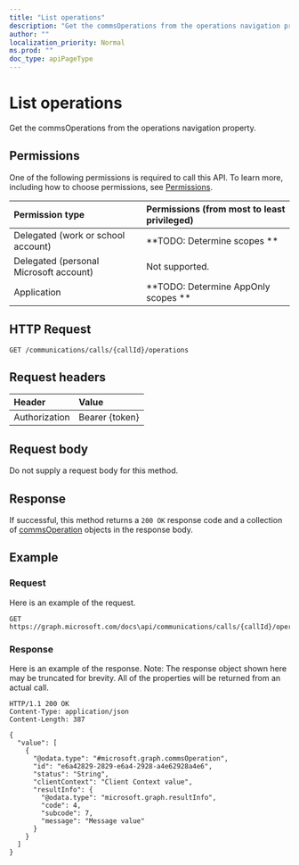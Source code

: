 ```yaml
---
title: "List operations"
description: "Get the commsOperations from the operations navigation property."
author: ""
localization_priority: Normal
ms.prod: ""
doc_type: apiPageType
---
```


# List operations

Get the commsOperations from the operations navigation property.

## Permissions
One of the following permissions is required to call this API. To learn more, including how to choose permissions, see [Permissions](/concepts/permissions-reference.md).

|Permission type|Permissions (from most to least privileged)|
|:---|:---|
|Delegated (work or school account)|**TODO: Determine scopes **|
|Delegated (personal Microsoft account)|Not supported.|
|Application|**TODO: Determine AppOnly scopes **|

## HTTP Request
<!-- {
  "blockType": "ignored"
}
-->
``` http
GET /communications/calls/{callId}/operations
```

## Request headers
|Header|Value|
|:---|:---|
|Authorization|Bearer {token}|

## Request body
Do not supply a request body for this method.

## Response
If successful, this method returns a `200 OK` response code and a collection of [commsOperation](../resources/commsoperation.md) objects in the response body.

## Example

### Request
Here is an example of the request.
<!-- {
  "blockType": "request",
  "name": "get_commsoperation"
}
-->
``` http
GET https://graph.microsoft.com/docs\api/communications/calls/{callId}/operations
```

### Response
Here is an example of the response. Note: The response object shown here may be truncated for brevity. All of the properties will be returned from an actual call.
<!-- {
  "blockType": "response",
  "truncated": true,
  "@odata.type": "collection(microsoft.graph.commsoperation)"
}
-->
``` http
HTTP/1.1 200 OK
Content-Type: application/json
Content-Length: 387

{
  "value": [
    {
      "@odata.type": "#microsoft.graph.commsOperation",
      "id": "e6a42829-2829-e6a4-2928-a4e62928a4e6",
      "status": "String",
      "clientContext": "Client Context value",
      "resultInfo": {
        "@odata.type": "microsoft.graph.resultInfo",
        "code": 4,
        "subcode": 7,
        "message": "Message value"
      }
    }
  ]
}
```

